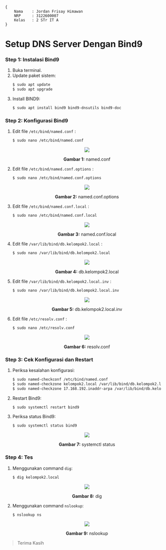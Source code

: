 ```
{
    Nama    : Jordan Frisay Himawan
    NRP     : 3122600007
    Kelas   : 2 STr IT A
}
```

# Setup DNS Server Dengan Bind9

### Step 1: Instalasi Bind9
1. Buka terminal.
2. Update paket sistem:
   ```bash
   $ sudo apt update
   $ sudo apt upgrade
   ```
3. Install BIND9:
   ```bash
   $ sudo apt install bind9 bind9-dnsutils bind9-doc
   ```

### Step 2: Konfigurasi Bind9
1. Edit file `/etc/bind/named.conf` :

   ```bash
   $ sudo nano /etc/bind/named.conf
   ```
    <div align="center">
    <img src="./assets/1.PNG">
    <p><strong>Gambar 1:</strong> named.conf</p>
    </div>

2. Edit file `/etc/bind/named.conf.options` :

   ```bash
   $ sudo nano /etc/bind/named.conf.options
   ```
    <div align="center">
    <img src="./assets/2.PNG">
    <p><strong>Gambar 2:</strong> named.conf.options</p>
    </div>

3. Edit file `/etc/bind/named.conf.local` :

   ```bash
   $ sudo nano /etc/bind/named.conf.local
   ```
    <div align="center">
    <img src="./assets/3.PNG">
    <p><strong>Gambar 3:</strong> named.conf.local</p>
    </div>

4. Edit file `/var/lib/bind/db.kelompok2.local` :

   ```bash
   $ sudo nano /var/lib/bind/db.kelompok2.local
   ```
    <div align="center">
    <img src="./assets/4.PNG">
    <p><strong>Gambar 4:</strong> db.kelompok2.local</p>
    </div>

5. Edit file `/var/lib/bind/db.kelompok2.local.inv` :

   ```bash
   $ sudo nano /var/lib/bind/db.kelompok2.local.inv
   ```
    <div align="center">
    <img src="./assets/5.PNG">
    <p><strong>Gambar 5:</strong> db.kelompok2.local.inv</p>
    </div>

6. Edit file `/etc/resolv.conf` :

   ```bash
   $ sudo nano /etc/resolv.conf
   ```
    <div align="center">
    <img src="./assets/6.PNG">
    <p><strong>Gambar 6:</strong> resolv.conf</p>
    </div>

### Step 3: Cek Konfigurasi dan Restart
1. Periksa kesalahan konfigurasi:

   ```bash
   $ sudo named-checkconf /etc/bind/named.conf
   $ sudo named-checkzone kelompok2.local /var/lib/bind/db.kelompok2.local
   $ sudo named-checkzone 17.168.192.inaddr-arpa /var/lib/bind/db.kelompok2.local.inv
   ```

2. Restart Bind9:

   ```bash
   $ sudo systemctl restart bind9
   ```

3. Periksa status Bind9:

   ```bash
   $ sudo systemctl status bind9
   ```
    <div align="center">
    <img src="./assets/7.PNG">
    <p><strong>Gambar 7:</strong> systemctl status</p>
    </div>

### Step 4: Tes
1. Menggunakan command `dig`:
   ```bash
   $ dig kelompok2.local
   ```
    <div align="center">
    <img src="./assets/8.PNG">
    <p><strong>Gambar 8:</strong> dig</p>
    </div>

2. Menggunakan command `nslookup`:
   ```bash
   $ nslookup ns
   ```
    <div align="center">
    <img src="./assets/9.PNG">
    <p><strong>Gambar 9:</strong> nslookup</p>
    </div>

> Terima Kasih